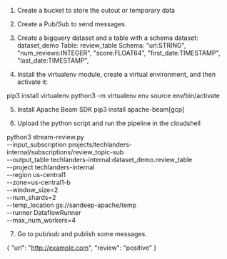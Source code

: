 1. Create a bucket to store the outout or temporary data
2. Create a Pub/Sub to send messages.
3. Create a bigquery dataset and a table with a schema
   dataset: dataset_demo
   Table: review_table
   Schema:
        "url:STRING",
        "num_reviews:INTEGER",
        "score:FLOAT64",
        "first_date:TIMESTAMP",
        "last_date:TIMESTAMP",


4. Install the virtualenv module, create a virtual environment, and then activate it:

pip3 install virtualenv
python3 -m virtualenv env
source env/bin/activate

5. Install Apache Beam SDK
pip3 install apache-beam[gcp]

6. Upload the python script and run the pipeline in the cloudshell

python3 stream-review.py \
--input_subscription projects/techlanders-internal/subscriptions/review_topic-sub \
--output_table techlanders-internal:dataset_demo.review_table \
--project techlanders-internal \
--region us-central1 \
--zone=us-central1-b \
--window_size=2 \
--num_shards=2 \
--temp_location gs://sandeep-apache/temp \
--runner DataflowRunner \
--max_num_workers=4

7. Go to pub/sub and publish some messages.

{
  "url": "http://example.com",
  "review": "positive"
}

